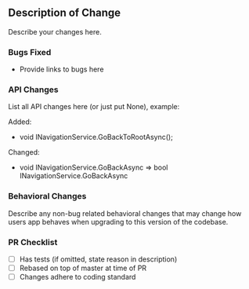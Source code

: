 ﻿## Description of Change

Describe your changes here.

### Bugs Fixed

- Provide links to bugs here

### API Changes

List all API changes here (or just put None), example:

Added:

- void INavigationService.GoBackToRootAsync();

Changed:

- void INavigationService.GoBackAsync => bool INavigationService.GoBackAsync

### Behavioral Changes

Describe any non-bug related behavioral changes that may change how users app behaves when upgrading to this version of the codebase.

### PR Checklist

- [ ] Has tests (if omitted, state reason in description)
- [ ] Rebased on top of master at time of PR
- [ ] Changes adhere to coding standard
